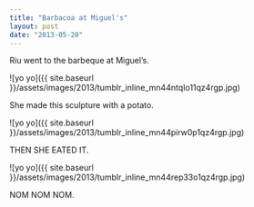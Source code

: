 ```yaml
---
title: "Barbacoa at Miguel's"
layout: post
date: "2013-05-20"
---
```


Riu went to the barbeque at Miguel’s.

![yo yo]({{ site.baseurl }}/assets/images/2013/tumblr_inline_mn44ntqIo11qz4rgp.jpg)

She made this sculpture with a potato.

![yo yo]({{ site.baseurl }}/assets/images/2013/tumblr_inline_mn44pirw0p1qz4rgp.jpg)

THEN SHE EATED IT.

![yo yo]({{ site.baseurl }}/assets/images/2013/tumblr_inline_mn44rep33o1qz4rgp.jpg)

NOM NOM NOM.
